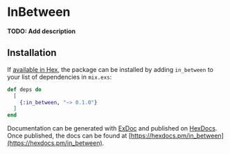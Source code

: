 # InBetween

**TODO: Add description**

## Installation

If [available in Hex](https://hex.pm/docs/publish), the package can be installed
by adding `in_between` to your list of dependencies in `mix.exs`:

```elixir
def deps do
  [
    {:in_between, "~> 0.1.0"}
  ]
end
```

Documentation can be generated with [ExDoc](https://github.com/elixir-lang/ex_doc)
and published on [HexDocs](https://hexdocs.pm). Once published, the docs can
be found at [https://hexdocs.pm/in_between](https://hexdocs.pm/in_between).

